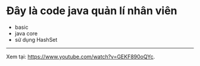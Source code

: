 # Đây là code java quản lí nhân viên 
- basic
- java core
- sử dụng HashSet
---
Xem tại: https://www.youtube.com/watch?v=GEKF890oQYc.
